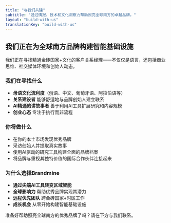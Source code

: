 ```yaml
---
title: "与我们共建"
subtitle: "通过情报、技术和文化洞察力帮助照亮全球南方的卓越品牌。"
layout: "build-with-us"
translationKey: "build-with-us"
---
```


## 我们正在为全球南方品牌构建智能基础设施

我们正在寻找精通金砖国家+文化的客户关系经理——不仅仅是语言，还包括商业思维、社交媒体环境和创始人动态。

### 我们在寻找什么

- **母语文化流利度**（俄语、中文、葡萄牙语、阿拉伯语等）
- **关系建设者** 能够舒适地与品牌创始人建立联系
- **AI精通的讲故事者** 善于利用AI工具扩展研究和内容规模
- **创业心态** 专注于执行而非流程

### 你将做什么

- 在你的本土市场发现优秀品牌
- 采访创始人并提取真实故事
- 使用AI驱动的研究工具构建全面的品牌档案
- 将品牌与重视其独特价值的国际合作伙伴连接起来

### 为什么选择Brandmine

- **通过尖端AI工具转变区域智能**
- **全球影响力** 帮助优秀品牌实现其潜力
- **远程优先团队** 跨金砖国家+时区工作
- **成长机会** 从零开始构建智能基础设施

准备好帮助照亮全球南方的优秀品牌了吗？请在下方与我们联系。
